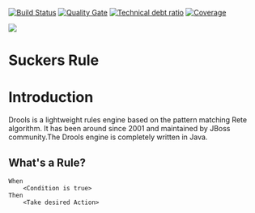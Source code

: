 [![Build Status][travis-badge]][travis-badge-url]
[![Quality Gate][sonarqube-badge]][sonarqube-badge-url] 
[![Technical debt ratio][technical-debt-ratio-badge]][technical-debt-ratio-badge-url] 
[![Coverage][coverage-badge]][coverage-badge-url]

![](./img/tls.jpg)

Suckers Rule
==================================

# Introduction
Drools is a lightweight rules engine based on the pattern matching Rete algorithm. 
It has been around since 2001 and maintained by JBoss community.The Drools engine is completely written
in Java.

## What's a Rule?
```
When
    <Condition is true>
Then
    <Take desired Action>
```


[travis-badge]: https://travis-ci.org/indrabasak/suckers-rule.svg?branch=master
[travis-badge-url]: https://travis-ci.org/indrabasak/suckers-rule/

[sonarqube-badge]: https://sonarcloud.io/api/project_badges/measure?project=com.basaki%3Asuckers-rule&metric=alert_status
[sonarqube-badge-url]: https://sonarcloud.io/dashboard/index/com.basaki:suckers-rule 

[technical-debt-ratio-badge]: https://sonarcloud.io/api/project_badges/measure?project=com.basaki%3Asuckers-rule&metric=sqale_index
[technical-debt-ratio-badge-url]: https://sonarcloud.io/dashboard/index/com.basaki:suckers-rule 

[coverage-badge]: https://sonarcloud.io/api/project_badges/measure?project=com.basaki%3Asuckers-rule&metric=coverage
[coverage-badge-url]: https://sonarcloud.io/dashboard/index/com.basaki:suckers-rule